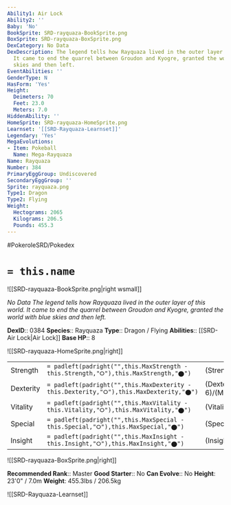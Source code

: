 ```yaml
---
Ability1: Air Lock
Ability2: ''
Baby: 'No'
BookSprite: SRD-rayquaza-BookSprite.png
BoxSprite: SRD-rayquaza-BoxSprite.png
DexCategory: No Data
DexDescription: The legend tells how Rayquaza lived in the outer layer of this world.
  It came to end the quarrel between Groudon and Kyogre, granted the world with blue
  skies and then left.
EventAbilities: ''
GenderType: N
HasForm: 'Yes'
Height:
  Deimeters: 70
  Feet: 23.0
  Meters: 7.0
HiddenAbility: ''
HomeSprite: SRD-rayquaza-HomeSprite.png
Learnset: '[[SRD-Rayquaza-Learnset]]'
Legendary: 'Yes'
MegaEvolutions:
- Item: Pokeball
  Name: Mega-Rayquaza
Name: Rayquaza
Number: 384
PrimaryEggGroup: Undiscovered
SecondaryEggGroup: ''
Sprite: rayquaza.png
Type1: Dragon
Type2: Flying
Weight:
  Hectograms: 2065
  Kilograms: 206.5
  Pounds: 455.3
---
```


#PokeroleSRD/Pokedex

# `= this.name`

![[SRD-rayquaza-BookSprite.png|right wsmall]]

*No Data*
*The legend tells how Rayquaza lived in the outer layer of this world. It came to end the quarrel between Groudon and Kyogre, granted the world with blue skies and then left.*

**DexID**:: 0384
**Species**:: Rayquaza
**Type**:: Dragon / Flying
**Abilities**:: [[SRD-Air Lock|Air Lock]]
**Base HP**:: 8

![[SRD-rayquaza-HomeSprite.png|right]]

|           |                                                                                        |                                          |
| --------- | -------------------------------------------------------------------------------------- | ---------------------------------------- |
| Strength  | `= padleft(padright("",this.MaxStrength - this.Strength,"⭘"),this.MaxStrength,"⬤")`    | (Strength::8)/(MaxStrength::8)   |
| Dexterity | `= padleft(padright("",this.MaxDexterity - this.Dexterity,"⭘"),this.MaxDexterity,"⬤")` | (Dexterity:: 6)/(MaxDexterity::6) |
| Vitality  | `= padleft(padright("",this.MaxVitality - this.Vitality,"⭘"),this.MaxVitality,"⬤")`    | (Vitality::5)/(MaxVitality::5)   |
| Special   | `= padleft(padright("",this.MaxSpecial - this.Special,"⭘"),this.MaxSpecial,"⬤")`       | (Special::8)/(MaxSpecial::8)     |
| Insight   | `= padleft(padright("",this.MaxInsight - this.Insight,"⭘"),this.MaxInsight,"⬤")`       | (Insight::5)/(MaxInsight::5)     |

![[SRD-rayquaza-BoxSprite.png|right]]

**Recommended Rank**:: Master
**Good Starter**:: No
**Can Evolve**:: No
**Height**: 23'0" / 7.0m
**Weight**: 455.3lbs / 206.5kg

![[SRD-Rayquaza-Learnset]]